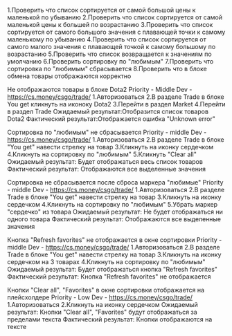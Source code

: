 1.Проверить что список сортируется от самой большой цены к маленькой по убыванию
2.Проверить что список сортируется от самой маленькой цены к большей по возрастанию
3.Проверить что список сортируется от самого большого значения с плавающей точки к самому маленькому по убыванию
4.Проверить что список сортируется от самого малого значения с плавающей точкой к самому большому по возрастанию
5.Проверить что список возвращается к значениям по умолчанию
6.Проверить сортировку по "любимым"
7.Проверить что сортировка по "любимым" сбрасывается
8.Проверить что в блоке обмена товары отображаются корректно

Не отображаются товары в блоке Dota2
Priority - Middle
Dev - https://cs.money/csgo/trade/
1.Авторизоваться
2.В разделе Trade в блоке You get кликнуть на иконоку Dota2
3.Перейти в раздел Market
4.Перейти в раздел Trade
Ожидаемый результат:Отобразится список товаров Dota2
Фактический результат:Отображается ошибка "Unknown error"

Сортировка по "любимым" не сбрасывается
Priority - middle
Dev - https://cs.money/csgo/trade/
1.Авторизоваться
2.В разделе Trade в блоке "You get" навести стрелку на товар
3.Кликнуть на иконку сердечком
4.Кликнуть на сортировку по "любимым"
5.Кликнуть "Clear all"
Ожидаемый результат: Будет отображаться весь список товаров
Фактический результат: Отображаются все выделенные значения

Сортировка не сбрасывается после сброса маркера "любимые"
Priority - middle
Dev - https://cs.money/csgo/trade/
1.Авторизоваться
2.В разделе Trade в блоке "You get" навести стрелку на товар
3.Кликнуть на иконку сердечком
4.Кликнуть на сортировку по "любимым"
5.Убрать маркер "сердечко" из товара
Ожидаемый результат: Не будет отображаться ни одного товара
Фактический результат: Отображаются все выделенные значения

Кнопка "Refresh favorites" не отображается в окне сортировки
Priority - middle
Dev - https://cs.money/csgo/trade/
1.Авторизоваться
2.В разделе Trade в блоке "You get" навести стрелку на товар
3.Кликнуть на иконку сердечком на 3 товарах
4.Кликнуть на сортировку по "любимым"
Ожидаемый результат: Будет отображаться кнопка "Refresh favorites"
Фактический результат: Кнопка "Refresh favorites" не отображается

Кнопки "Clear all", "Favorites" в окне сортировки отображается на плейсхолдере
Priority - Low
Dev - https://cs.money/csgo/trade/
1.Авторизоваться
2.Кликнуть на иконку сердечком
Ожидаемый результат: Кнопки "Clear all", "Favorites" будут отображаться за пределами текста
Фактический результат: Кнопки отображаются на тексте


